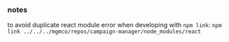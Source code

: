 ### notes

to avoid duplicate react module error when developing with `npm link`:
`npm link ../../../mgmco/repos/campaign-manager/node_modules/react`
